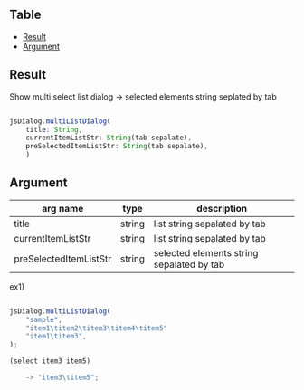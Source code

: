 Table
-----------------
* [Result](#overview)
* [Argument](#argument)


## Result

Show multi select list dialog
-> selected elements string seplated by tab 


```js.js

jsDialog.multiListDialog(
	title: String,  
	currentItemListStr: String(tab sepalate),  
	preSelectedItemListStr: String(tab sepalate),  
    )
```

## Argument

| arg name | type | description |
| -------- | -------- | -------- |
| title | string | list string sepalated by tab |
| currentItemListStr | string | list string sepalated by tab |
| preSelectedItemListStr | string | selected elements string sepalated by tab |


ex1)   

```js.js

jsDialog.multiListDialog(
	"sample",  
	"item1\titem2\titem3\titem4\titem5"  
	"item1\titem3",  
);

(select item3 item5)

	-> "item3\titem5";

```

